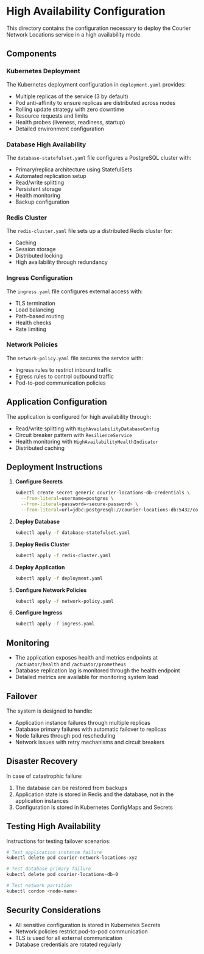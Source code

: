 # High Availability Configuration

This directory contains the configuration necessary to deploy the Courier Network Locations service in a high availability mode.

## Components

### Kubernetes Deployment

The Kubernetes deployment configuration in `deployment.yaml` provides:

- Multiple replicas of the service (3 by default)
- Pod anti-affinity to ensure replicas are distributed across nodes
- Rolling update strategy with zero downtime
- Resource requests and limits
- Health probes (liveness, readiness, startup)
- Detailed environment configuration

### Database High Availability

The `database-statefulset.yaml` file configures a PostgreSQL cluster with:

- Primary/replica architecture using StatefulSets
- Automated replication setup
- Read/write splitting
- Persistent storage
- Health monitoring
- Backup configuration

### Redis Cluster

The `redis-cluster.yaml` file sets up a distributed Redis cluster for:

- Caching
- Session storage
- Distributed locking
- High availability through redundancy

### Ingress Configuration

The `ingress.yaml` file configures external access with:

- TLS termination
- Load balancing
- Path-based routing
- Health checks
- Rate limiting

### Network Policies

The `network-policy.yaml` file secures the service with:

- Ingress rules to restrict inbound traffic
- Egress rules to control outbound traffic
- Pod-to-pod communication policies

## Application Configuration

The application is configured for high availability through:

- Read/write splitting with `HighAvailabilityDatabaseConfig`
- Circuit breaker pattern with `ResilienceService`
- Health monitoring with `HighAvailabilityHealthIndicator`
- Distributed caching

## Deployment Instructions

1. **Configure Secrets**
   ```bash
   kubectl create secret generic courier-locations-db-credentials \
     --from-literal=username=postgres \
     --from-literal=password=<secure-password> \
     --from-literal=url=jdbc:postgresql://courier-locations-db:5432/courier_locations
   ```

2. **Deploy Database**
   ```bash
   kubectl apply -f database-statefulset.yaml
   ```

3. **Deploy Redis Cluster**
   ```bash
   kubectl apply -f redis-cluster.yaml
   ```

4. **Deploy Application**
   ```bash
   kubectl apply -f deployment.yaml
   ```

5. **Configure Network Policies**
   ```bash
   kubectl apply -f network-policy.yaml
   ```

6. **Configure Ingress**
   ```bash
   kubectl apply -f ingress.yaml
   ```

## Monitoring

- The application exposes health and metrics endpoints at `/actuator/health` and `/actuator/prometheus`
- Database replication lag is monitored through the health endpoint
- Detailed metrics are available for monitoring system load

## Failover

The system is designed to handle:

- Application instance failures through multiple replicas
- Database primary failures with automatic failover to replicas
- Node failures through pod rescheduling
- Network issues with retry mechanisms and circuit breakers

## Disaster Recovery

In case of catastrophic failure:

1. The database can be restored from backups
2. Application state is stored in Redis and the database, not in the application instances
3. Configuration is stored in Kubernetes ConfigMaps and Secrets

## Testing High Availability

Instructions for testing failover scenarios:

```bash
# Test application instance failure
kubectl delete pod courier-network-locations-xyz

# Test database primary failure
kubectl delete pod courier-locations-db-0

# Test network partition
kubectl cordon <node-name>
```

## Security Considerations

- All sensitive configuration is stored in Kubernetes Secrets
- Network policies restrict pod-to-pod communication
- TLS is used for all external communication
- Database credentials are rotated regularly
